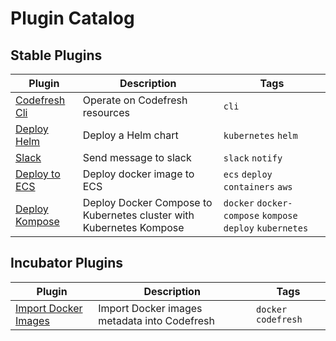 # Plugin Catalog

## Stable Plugins

| Plugin                                          | Description                                                         | Tags                                                      |
| ----------------------------------------------- | ------------------------------------------------------------------- | --------------------------------------------------------- |
| [Codefresh Cli](stable/codefresh-cli/README.md) | Operate on Codefresh resources                                      | `cli`                                                     |
| [Deploy Helm](stable/helm/README.md)            | Deploy a Helm chart                                                 | `kubernetes` `helm`                                       |
| [Slack](stable/slack/README.md)                 | Send message to slack                                               | `slack` `notify`                                          |
| [Deploy to ECS](stable/ecs-deploy/README.md)    | Deploy docker image to ECS                                          | `ecs` `deploy` `containers` `aws`                         |
| [Deploy Kompose](stable/kompose/README.md)      | Deploy Docker Compose to Kubernetes cluster with Kubernetes Kompose | `docker` `docker-compose` `kompose` `deploy` `kubernetes` |


## Incubator Plugins

| Plugin                                                           | Description                                  | Tags                 |
| ---------------------------------------------------------------- | -------------------------------------------- | -------------------- |
| [Import Docker Images](incubator/import-docker-images/README.md) | Import Docker images metadata into Codefresh | `docker` `codefresh` |
